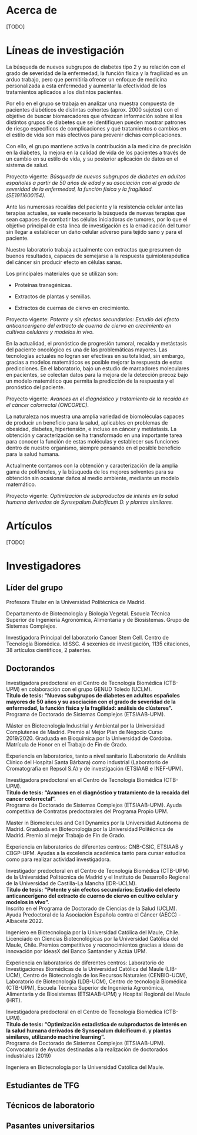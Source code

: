 <div id="about"></div>

# Acerca de
[TODO]

<div id="projects">

# Líneas de investigación

<Research title="IDENTIFICACIÓN DE FACTORES DE RIESGO PARA PACIENTES DIABETICOS" img="raquel.jpg">

La búsqueda de nuevos subgrupos de diabetes tipo 2 y su relación con el grado de severidad de la enfermedad, la función física y la fragilidad es un arduo trabajo, pero que permitiría ofrecer un enfoque de medicina personalizada a esta enfermedad y aumentar la efectividad de los tratamientos aplicados a los distintos pacientes. 

Por ello en el grupo se trabaja en analizar una muestra compuesta de pacientes diabéticos de distintas cohortes (aprox. 2000 sujetos) con el objetivo de buscar biomarcadores que ofrezcan información sobre si los distintos grupos de diabetes que se identifiquen pueden mostrar patrones de riesgo específicos de complicaciones y qué tratamientos o cambios en el estilo de vida son más efectivos para prevenir dichas complicaciones. 

Con ello, el grupo mantiene activa la contribución a la medicina de precisión en la diabetes, la mejora en la calidad de vida de los pacientes a través de un cambio en su estilo de vida, y su posterior aplicación de datos en el sistema de salud.

Proyecto vigente: *Búsqueda de nuevos subgrupos de diabetes en adultos españoles a partir de 50 años de edad y su asociación con el grado de severidad de la enfermedad, la función física y la fragilidad. (SE1911600154).*

</Research>
<Research title="NUEVAS TERAPIAS PARA EL CÁNCER" img="lab.jpg">

Ante las numerosas recaídas del paciente y la resistencia celular ante las terapias actuales, se vuele necesario la búsqueda de nuevas terapias que sean capaces de combatir las células iniciadoras de tumores, por lo que el objetivo principal de esta línea de investigación es la erradicación del tumor sin llegar a establecer un daño celular adverso para tejido sano y para el paciente.

Nuestro laboratorio trabaja actualmente con extractos que presumen de buenos resultados, capaces de semejarse a la respuesta quimioterapéutica del cáncer sin producir efecto en células sanas.

Los principales materiales que se utilizan son:

- Proteínas transgénicas.

- Extractos de plantas y semillas.

- Extractos de cuernas de ciervo en crecimiento.

Proyecto vigente: *Potente y sin efectos secundarios: Estudio del efecto anticancerígeno del extracto de cuerna de ciervo en crecimiento en cultivos celulares y modelos in vivo.*

</Research>
<Research title="DETECCIÓN DE LA RECAÍDA DEL PACIENTE ONCOLÓGICO" img="lab.jpg">

En la actualidad, el pronóstico de progresión tumoral, recaída y metástasis del paciente oncológico es una de las problemáticas mayores. Las tecnologías actuales no logran ser efectivas en su totalidad, sin embargo, gracias a
modelos matemáticos es posible mejorar la respuesta de estas predicciones. En el laboratorio, bajo un estudio de marcadores moleculares en pacientes, se colectan datos para la mejora de la
detección precoz bajo un modelo matemático que permita la predicción de la respuesta y el pronóstico del paciente.

Proyecto vigente: *Avances en el diagnóstico y tratamiento de la recaída en el cáncer colorrectal (ONCOREC).*

</Research>
<Research title="EXTRACCIÓN Y CARACTERIZACIÓN DE BIOMOLÉCULAS DE INTERÉS" img="lab.jpg">

La naturaleza nos muestra una amplia variedad de biomoléculas capaces de producir un beneficio para la salud, aplicables en problemas de obesidad, diabetes, hipertensión, e incluso en cáncer y metástasis. La obtención y caracterización se ha transformado en una importante tarea para conocer la función de estas moléculas y establecer sus funciones dentro de nuestro organismo, siempre pensando en el posible beneficio para la salud humana. 

Actualmente contamos con la obtención y caracterización de la amplia gama de polifenoles, y la búsqueda de los mejores solventes para su obtención sin ocasionar daños al medio ambiente, mediante un modelo matemático. 

Proyecto vigente: *Optimización de subproductos de interés en la salud humana derivados de Synsepalum Dulcíficum D. y plantas similares.*
</Research>

<div id="articles"></div>

# Artículos
[TODO]

<div id="investigators"></div>

# Investigadores

## Líder del grupo

<Person name="Carmen Ramírez Castillejo" photo="carmen.jpg">

Profesora Titular en la Universidad Politécnica de Madrid.

Departamento de Biotecnología y Biología Vegetal. Escuela Técnica Superior de Ingeniería Agronómica, Alimentaria y de Biosistemas. Grupo de Sistemas Complejos.

Investigadora Principal del laboratorio Cancer Stem Cell. Centro de Tecnología Biomédica. IdISSC.
4 sexenios de investigación, 1135 citaciones, 38 artículos científicos, 2 patentes.
</Person>

## Doctorandos
<Person name="Raquel González Martos" photo="raquel.jpg">

Investigadora predoctoral en el Centro de Tecnología Biomédica (CTB-UPM) en colaboración
con el grupo GENUD Toledo (UCLM).  
**Título de tesis: “Nuevos subgrupos de diabetes en adultos
españoles mayores de 50 años y su asociación con el grado de severidad de la enfermedad, la
función física y la fragilidad: análisis de clústeres”.**  
Programa de Doctorado de Sistemas Complejos (ETSIAAB-UPM).

Máster en Biotecnología Industrial y Ambiental por la Universidad Complutense de Madrid.
Premio al Mejor Plan de Negocio Curso 2019/2020.
Graduada en Bioquímica por la Universidad de Córdoba. Matrícula de Honor en el Trabajo de
Fin de Grado.

Experiencia en laboratorios, tanto a nivel sanitario (Laboratorio de Análisis Clínico del Hospital
Santa Bárbara) como industrial (Laboratorio de Cromatografía en Repsol S.A) y de investigación
(ETSIAAB e INEF-UPM).
</Person>

<Person name="Marta Sánchez Díez" photo="marta.jpg">

Investigadora predoctoral en el Centro de Tecnología Biomédica (CTB-UPM).  
**Título de tesis: “Avances en el diagnóstico y tratamiento de la recaída del cancer colorrectal”.**  
Programa de Doctorado de Sistemas Complejos (ETSIAAB-UPM). Ayuda competitiva de Contratos predoctorales del Programa Propio UPM.

Master in Biomolecules and Cell Dynamics por la Universidad Autónoma de Madrid.
Graduada en Biotecnología por la Universidad Politécnica de Madrid. Premio al mejor Trabajo de Fin de Grado.

Experiencia en laboratorios de diferentes centros: CNB-CSIC, ETSIAAB y CBGP-UPM. 
Ayudas a la excelencia académica tanto para cursar estudios como para realizar actividad investigadora.
</Person>

<Person name="Nicolás Andre Alegría-Aravena" photo="nicolás.jpg">

Investigador predoctoral en el Centro de Tecnología Biomédica (CTB-UPM) de la Universidad Politécnica de Madrid y el Instituto de Desarrollo Regional de la Universidad de Castilla-La Mancha (IDR-UCLM).  
**Título de tesis: “Potente y sin efectos secundarios: Estudio del efecto anticancerígeno del extracto de cuerno de ciervo en cultivo celular y modelos in vivo”.**  
Inscrito en el Programa de Doctorado de Ciencias de la Salud (UCLM). Ayuda Predoctoral de la Asociación Española contra el Cáncer (AECC) - Albacete 2022.

Ingeniero en Biotecnología por la Universidad Católica del Maule, Chile.
Licenciado en Ciencias Biotecnológicas por la Universidad Católica del Maule, Chile.
Premios competitivos y reconocimientos gracias a ideas de innovación por IdeasX del Banco Santander y Actúa UPM.

Experiencia en laboratorios de diferentes centros: Laboratorio de Investigaciones Biomédicas de la Universidad Católica del Maule (LIB-UCM), Centro de Biotecnología de los Recursos Naturales (CENBIO-UCM), Laboratorio de Biotecnología (LDB-UCM), Centro de tecnología Biomédica (CTB-UPM), Escuela Técnica Superior de Ingeniería Agronómica, Alimentaria y de Biosistemas (ETSIAAB-UPM) y Hospital Regionál del Maule (HRT).
</Person>

<Person name="Josefa Quiroz Troncoso" photo="josefa.jpg">

Investigadora predoctoral en el Centro de Tecnología Biomédica (CTB-UPM).  
**Título de tesis: “Optimización estadística de subproductos de interés en la salud humana derivados de Synsepalum dulcíficum d. y plantas similares, utilizando machine learning”.**  
Programa de Doctorado de Sistemas Complejos (ETSIAAB-UPM). Convocatoria de Ayudas destinadas a la realización de doctorados industriales (2019)

Ingeniera en Biotecnología por la Universidad Católica del Maule.
</Person>

## Estudiantes de TFG

<Person name="Nayara Niza Pérez" photo="nayara.jpg"></Person>

## Técnicos de laboratorio

<Person name="Germán Pastor del Olmo" photo="german.jpg"></Person>
<Person name="Alma Aguado del Cabo"></Person>
<Person name="David Martín Morán"></Person>

## Pasantes universitarios

<Person name="Óscar Pérez Camacho" photo="oscar.jpg"></Person>
<Person name="Eric Torres García" photo="eric.jpg"></Person>
<Person name="Sol Santa-María Iturralde"></Person>
<Person name="Daniel Privado Aller"></Person>
<Person name="Diego Morales Román" photo="diego.jpg"></Person>